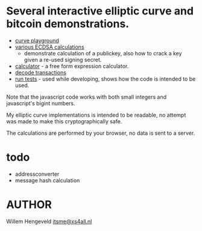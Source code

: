 # Several interactive elliptic curve and bitcoin demonstrations.

 * [curve playground](https://rawcdn.githack.com/nlitsme/bitcoinexplainer/aa50e86e8c72c04a7986f5f7c43bc2f98df94107/curve.html)
 * [various ECDSA calculations](https://rawcdn.githack.com/nlitsme/bitcoinexplainer/aa50e86e8c72c04a7986f5f7c43bc2f98df94107/ecdsacrack.html)
    * demonstrate calculation of a publickey, also how to crack a key given a re-used signing secret.
 * [calculator](https://rawcdn.githack.com/nlitsme/bitcoinexplainer/aa50e86e8c72c04a7986f5f7c43bc2f98df94107/calculator.html) - a free form expression calculator.
 * [decode transactions](https://rawcdn.githack.com/nlitsme/bitcoinexplainer/aa50e86e8c72c04a7986f5f7c43bc2f98df94107/transaction.html)
 * [run tests](https://rawcdn.githack.com/nlitsme/bitcoinexplainer/aa50e86e8c72c04a7986f5f7c43bc2f98df94107/unittest.html) - used while developing, shows how the code is intended to be used.


Note that the javascript code works with both small integers and javascript's bigint numbers.

My elliptic curve implementations is intended to be readable, no attempt was made to make this
cryptographically safe.

The calculations are performed by your browser, no data is sent to a server.


# todo

 * addressconverter
 * message hash calculation


# AUTHOR

Willem Hengeveld <itsme@xs4all.nl>



